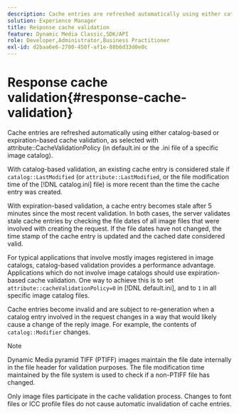 ```yaml
---
description: Cache entries are refreshed automatically using either catalog-based or expiration-based cache validation, as selected with attribute CacheValidationPolicy (in default.ini or the .ini file of a specific image catalog).
solution: Experience Manager
title: Response cache validation
feature: Dynamic Media Classic,SDK/API
role: Developer,Administrator,Business Practitioner
exl-id: d2baa6e6-2700-450f-af1e-88b6d33d0e0c
---
```

# Response cache validation{#response-cache-validation}

Cache entries are refreshed automatically using either catalog-based or expiration-based cache validation, as selected with attribute::CacheValidationPolicy (in default.ini or the .ini file of a specific image catalog).

 With catalog-based validation, an existing cache entry is considered stale if `catalog::LastModified` (or `attribute::LastModified`, or the file modification time of the [!DNL catalog.ini] file) is more recent than the time the cache entry was created.

With expiration-based validation, a cache entry becomes stale after 5 minutes since the most recent validation. In both cases, the server validates stale cache entries by checking the file dates of all image files that were involved with creating the request. If the file dates have not changed, the time stamp of the cache entry is updated and the cached date considered valid.

For typical applications that involve mostly images registered in image catalogs, catalog-based validation provides a performance advantage. Applications which do not involve image catalogs should use expiration-based cache validation. One way to achieve this is to set `attribute::cacheValidationPolicy=0` in [!DNL default.ini], and to `1` in all specific image catalog files.

Cache entries become invalid and are subject to re-generation when a catalog entry involved in the request changes in a way that would likely cause a change of the reply image. For example, the contents of `catalog::Modifier` changes.

>[!NOTE]
>
>Dynamic Media pyramid TIFF (PTIFF) images maintain the file date internally in the file header for validation purposes. The file modification time maintained by the file system is used to check if a non-PTIFF file has changed.

Only image files participate in the cache validation process. Changes to font files or ICC profile files do not cause automatic invalidation of cache entries.
